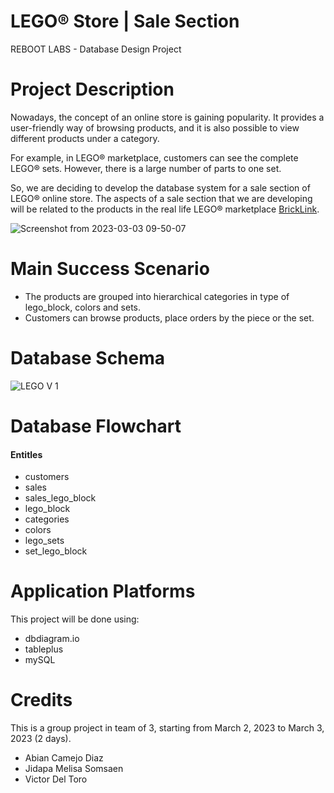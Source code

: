 # LEGO® Store | Sale Section
REBOOT LABS - Database Design Project

# Project Description 

Nowadays, the concept of an online store is gaining popularity. It provides a user-friendly way of browsing products, and it is also possible to view different products under a category.

For example, in LEGO® marketplace, customers can see the complete LEGO® sets. However, there is a large number of parts to one set. 

So, we are deciding to develop the database system for a sale section of LEGO® online store. The aspects of a sale section that we are developing will be related to the products in the real life LEGO® marketplace [BrickLink](https://www.bricklink.com).

![Screenshot from 2023-03-03 09-50-07](https://user-images.githubusercontent.com/121776133/222689430-c516ea48-be39-4110-89b4-ab4e1aa5159f.png)

# Main Success Scenario
* The products are grouped into hierarchical categories in type of lego_block, colors and sets.
* Customers can browse products, place orders by the piece or the set.


# Database Schema

![LEGO V 1](https://user-images.githubusercontent.com/121776133/222679220-09866240-155f-4fca-88b3-af5da260bb97.png)


# Database Flowchart
#### Entitles
* customers
* sales
* sales_lego_block
* lego_block
* categories
* colors
* lego_sets
* set_lego_block

# Application Platforms
This project will be done using:
* dbdiagram.io
* tableplus 
* mySQL


# Credits
This is a group project in team of 3, starting from March 2, 2023 to March 3, 2023 (2 days).

* Abian Camejo Diaz
* Jidapa Melisa Somsaen
* Victor Del Toro

